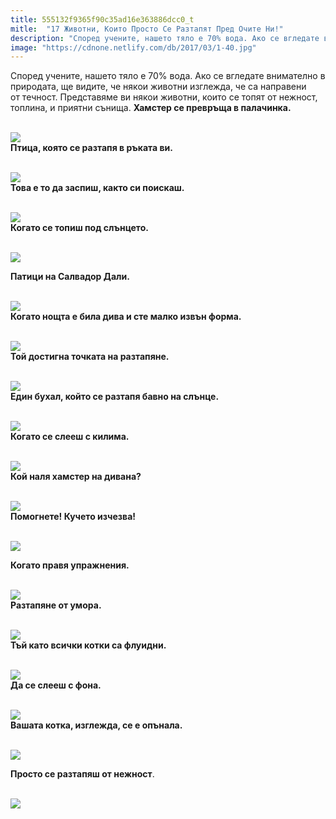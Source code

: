 ```yaml
---
title: 555132f9365f90c35ad16e363886dcc0_t
mitle:  "17 Животни, Които Просто Се Разтапят Пред Очите Ни!"
description: "Според учените, нашето тяло е 70% вода. Ако се вгледате внимателно в природата, ще видите, че някои животни изглежда, че са направени от течност. Представяме ви някои �"
image: "https://cdnone.netlify.com/db/2017/03/1-40.jpg"
---
```


 <p>Според учените, нашето тяло е 70% вода. Ако се вгледате внимателно в природата, ще видите, че някои животни изглежда, че са направени от течност. Представяме ви някои животни, които се топят от нежност, топлина, и приятни сънища. <strong>Хамстер се превръща в палачинка.</strong></p>       <p> <br/><img src="https://cdnone.netlify.com/db/2017/03/1-40.jpg"/><br/> <strong>Птица, която се разтапя в ръката ви.</strong></p> <p> <br/><img src="https://cdnone.netlify.com/db/2017/03/2-38.jpg"/><br/> <strong>Това е то да заспиш, както си поискаш.</strong></p> <p> <br/><img src="https://cdnone.netlify.com/db/2017/03/3-38.jpg"/><br/> <strong>Когато се топиш под слънцето.</strong></p>      <p> <br/><img src="https://cdnone.netlify.com/db/2017/03/4-37.jpg"/><br/></p> <p> <strong>Патици на Салвадор Дали.</strong></p> <p> <br/><img src="https://cdnone.netlify.com/db/2017/03/5-37.jpg"/><br/> <strong>Когато нощта е била дива и сте малко извън форма.</strong></p> <p> <br/><img src="https://cdnone.netlify.com/db/2017/03/6-31.jpg"/><br/> <strong>Той достигна точката на разтапяне.</strong></p>      <p> <br/><img src="https://cdnone.netlify.com/db/2017/03/7-32.jpg"/><br/> <strong>Един бухал, който се разтапя бавно на слънце.</strong></p> <p> <br/><img src="https://cdnone.netlify.com/db/2017/03/8-32.jpg"/><br/> <strong>Когато се слееш с килима.</strong></p> <p> <br/><img src="https://cdnone.netlify.com/db/2017/03/9-32.jpg"/><br/> <strong>Кой наля хамстер на дивана?</strong></p> <p> <br/><img src="https://cdnone.netlify.com/db/2017/03/10-31.jpg"/><br/> <strong>Помогнете! Кучето изчезва!</strong></p> <p> <br/><img src="https://cdnone.netlify.com/db/2017/03/11-29.jpg"/><br/></p> <p> <strong>Когато правя упражнения.</strong></p>      <p> <br/><img src="https://cdnone.netlify.com/db/2017/03/12-27.jpg"/><br/> <strong>Разтапяне от умора.</strong></p> <p> <br/><img src="https://cdnone.netlify.com/db/2017/03/13-27.jpg"/><br/> <strong>Тъй като всички котки са флуидни.</strong></p> <p> <br/><img src="https://cdnone.netlify.com/db/2017/03/14-26.jpg"/><br/> <strong>Да се слееш с фона.</strong></p> <p> <br/><img src="https://cdnone.netlify.com/db/2017/03/15-22.jpg"/><br/> <strong>Вашата котка, изглежда, се е опънала.</strong></p>      <p> <br/><img src="https://cdnone.netlify.com/db/2017/03/16-19.jpg"/><br/></p> <p> <strong>Просто се разтапяш от нежност</strong>.</p> <p> <br/><img src="https://cdnone.netlify.com/db/2017/03/17.gif"/></p>       
